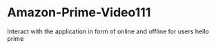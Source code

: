# Amazon-Prime-Video111
Interact with the application in form of online and offline for users
hello prime
